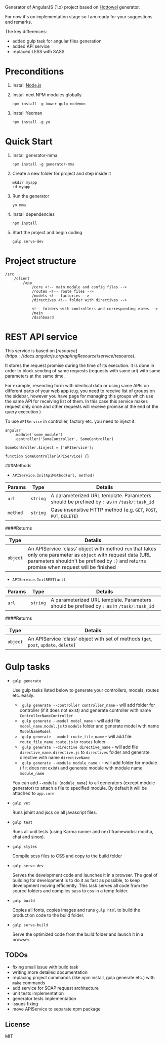Generator of AngularJS (1.x) project based on [Hottowel](https://github.com/johnpapa/generator-hottowel) generator.

For now it's on implementation stage so I am ready for your suggestions and remarks.

The key differences:
- added gulp task for angular files generation
- added API service
- replaced LESS with SASS

# Preconditions

1. Install [Node.js](http://nodejs.org)
2. Install next NPM modules globally

    ```
    npm install -g bower gulp nodemon 
    ```
3. Install Yeoman 

    ```
    npm install -g yo
    ```
    
# Quick Start

1. Install generator-mma
    ```
    npm install -g generator-mma
    ```

2. Create a new folder for project and step inside it
    ``` 
    mkdir myapp
    cd myapp
    ```
    
3. Run the generator 
    ```
    yo mma 
    ```

4. Install dependencies
    ```
    npm install
    ```

5. Start the project and begin coding
    ```
    gulp serve-dev
    ```

# Project structure

    /src
        /client
            /app
                /core <!-- main module and config files -->
                /routes <!-- route files -->
                /models <!-- factories -->
                /directives <!-- folder with directives -->
                
                <!-- folders with controllers and corresponding views -->
                /main
                /dashboard

# REST API service

This service is based on [$resource](https://docs.angularjs.org/api/ngResource/service/$resource).

It stores the request promise during the time of its execution. It is done in order to block sending of same requests (requests with same url) with same parameters at the same time.

For example, resending form with identical data or using same APIs on different parts of your web app (e.g. you need to receive list of groups on the sidebar, however you have page for managing this groups which use the same API for receiving list of them. In this case this service makes request only once and other requests will receive promise at the end of the query execution )

To use ```APIService``` in controller, factory etc. you need to inject it.

```
angular
    .module('some_module')
    .controller('SomeController', SomeController)
    
SomeController.$inject = ['APIService'];

function SomeController(APIService) {}
```

###Methods

- ```APIService.InitApiMethod(url, method)```

Params        | Type         | Details
---           | ---          | ---
```url```     | ```string``` | A parameterized URL template. Parameters should be prefixed by ```:``` as in ```/task/:task_id```
```method```  | ```string``` | Case insensitive HTTP method (e.g. ```GET```, ```POST```, ```PUT```, ```DELETE```)

####Returns 

Type         | Details  
---          | ---
```object``` | An APIService 'class' object with method ```run``` that takes only one parameter as ```object``` with request data (URL parameters shouldn't be prefixed by ```:```) and returns promise when request will be finished


- ```APIService.InitREST(url)```

Params        | Type         | Details
---           | ---          | ---
```url```     | ```string``` | A parameterized URL template. Parameters should be prefixed by ```:``` as in ```/task/:task_id```

####Returns 

Type         | Details  
---          | ---
```object``` | An APIService 'class' object with set of methods (```get```, ```post```, ```update```, ```delete```)


# Gulp tasks

- `gulp generate`

    Use gulp tasks listed below to generate your controllers, models, routes etc. easily.
    
    * ``` gulp generate --controller controller_name``` - will add folder for controller (if it does not exist) and generate controller with name ```ControllerNameController```
    * ``` gulp generate --model model_name``` - will add file ```model_name.model.js``` to ```models``` folder and generate model with name ```ModelNameModel```
    * ``` gulp generate --model route_file_name``` - will add file ```route_file_name.route.js``` to ```routes``` folder
    * ``` gulp generate --directive directive_name``` - will add file ```directive_name.directive.js``` to ```directives``` folder and generate directive with name ```directiveName```
    * ``` gulp generate --module module_name``` - - will add folder for module (if it does not exist) and generate module with module name ```module_name```
    
    You can add ```--module [module_name]``` to all generators (except module generator) to attach a file to specified module. By default it will be attached to ```app.core```
    
- `gulp vet`

    Runs jshint and jscs on all javascript files.
    
- `gulp test`

    Runs all unit tests (using Karma runner and next frameworks: mocha, chai and sinon).
    
- `gulp styles`

    Compile scss files to CSS and copy to the build folder

- `gulp serve-dev`

    Serves the development code and launches it in a browser. The goal of building for development is to do it as fast as possible, to keep development moving efficiently. This task serves all code from the source folders and compiles sass to css in a temp folder.
    
- `gulp build`

    Copies all fonts, copies images and runs `gulp html` to build the production code to the build folder.
    
- `gulp serve-build`

    Serve the optimized code from the build folder and launch it in a browser.
    
## TODOs

- fixing small issue with build task
- writing more detailed documentation
- replacing project commands (like npm install, gulp generate etc.) with ```make``` commands
- add service for SOAP request architecture
- unit tests implementation
- generator tests implementation
- issues fixing
- move APIService to separate npm package
    
## License

MIT